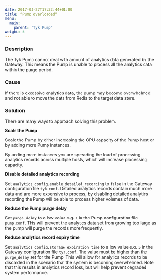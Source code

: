 ```yaml
---
date: 2017-03-27T17:32:44+01:00
title: “Pump overloaded“
menu:
  main:
    parent: "Tyk Pump"
weight: 5 
---
```


### Description

The Tyk Pump cannot deal with amount of analytics data generated by the Gateway. This means the Pump is unable to process all the analytics data within the purge period.

### Cause

If there is excessive analytics data, the pump may become overwhelmed and not able to move the data from Redis to the target data store.

### Solution

There are many ways to approach solving this problem.

**Scale the Pump**

Scale the Pump by either increasing the CPU capacity of the Pump host or by adding more Pump instances.

By adding more instances you are spreading the load of processing analytics records across multiple hosts, which will increase processing capacity.

**Disable detailed analytics recording**

Set `analytics_config.enable_detailed_recording` to `false` in the Gateway configuration file `tyk.conf`. Detailed analytics records contain much more data and are more expensive to process, by disabling detailed analytics recording the Pump will be able to process higher volumes of data.

**Reduce the Pump purge delay**

Set `purge_delay` to a low value e.g. `1` in the Pump configuration file `pump.conf`. This will prevent the analytics data set from growing too large as the pump will purge the records more frequently.

**Reduce analytics record expiry time**

Set `analytics_config.storage_expiration_time` to a low value e.g. `5` in the Gateway configuration file `tyk.conf`. The value must be higher than the `purge_delay` set for the Pump. This will allow for analytics records to be discarded in the scenario that the system is becoming overwhelmed. Note that this results in analytics record loss, but will help prevent degraded system performance.
